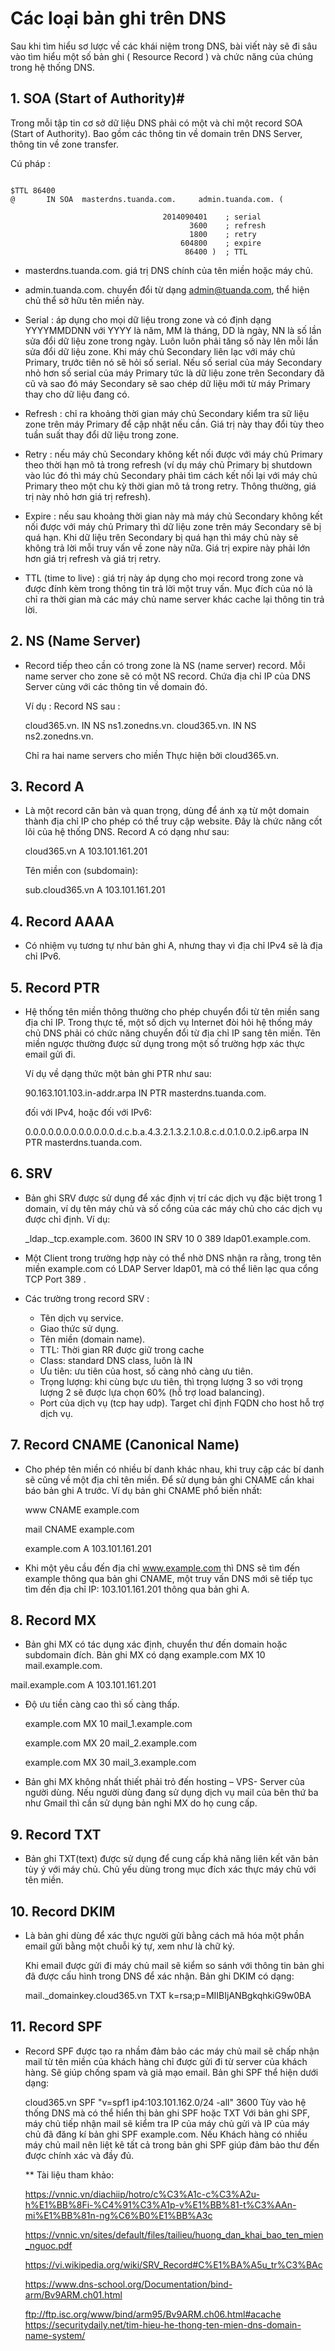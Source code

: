 # Các loại bản ghi trên DNS

Sau khi tìm hiểu sơ lược về các khái niệm trong DNS, bài viết này sẽ đi sâu vào tìm hiểu một số bản ghi ( Resource Record ) và chức năng của chúng trong hệ thống DNS.

## 1. SOA (Start of Authority)#

Trong mỗi tập tin cơ sở dữ liệu DNS phải có một và chỉ một record SOA (Start of Authority). Bao gồm các thông tin về domain trên DNS Server, thông tin về zone transfer.

Cú pháp :
```

$TTL 86400
@       IN SOA  masterdns.tuanda.com.     admin.tuanda.com. (

                                  2014090401    ; serial
                                        3600    ; refresh
                                        1800    ; retry
                                      604800    ; expire
                                       86400 )  ; TTL

```
- masterdns.tuanda.com. giá trị DNS chính của tên miền hoặc máy chủ.

- admin.tuanda.com. chuyển đổi từ dạng admin@tuanda.com, thể hiện chủ thể sở hữu tên miền này.

- Serial : áp dụng cho mọi dữ liệu trong zone và có định dạng YYYYMMDDNN với YYYY là năm, MM là tháng, DD là ngày, NN là số lần sửa đổi dữ liệu zone trong ngày. Luôn luôn phải tăng số này lên mỗi lần sửa đổi dữ liệu zone. Khi máy chủ Secondary liên lạc với máy chủ Primary, trước tiên nó sẽ hỏi số serial. Nếu số serial của máy Secondary nhỏ hơn số serial của máy Primary tức là dữ liệu zone trên Secondary đã cũ và sao đó máy Secondary sẽ sao chép dữ liệu mới từ máy Primary thay cho dữ liệu đang có.

- Refresh : chỉ ra khoảng thời gian máy chủ Secondary kiểm tra sữ liệu zone trên máy Primary để cập nhật nếu cần. Giá trị này thay đổi tùy theo tuần suất thay đổi dữ liệu trong zone.

- Retry : nếu máy chủ Secondary không kết nối được với máy chủ Primary theo thời hạn mô tả trong refresh (ví dụ máy chủ Primary bị shutdown vào lúc đó thì máy chủ Secondary phải tìm cách kết nối lại với máy chủ Primary theo một chu kỳ thời gian mô tả trong retry. Thông thường, giá trị này nhỏ hơn giá trị refresh).

- Expire : nếu sau khoảng thời gian này mà máy chủ Secondary không kết nối được với máy chủ Primary thì dữ liệu zone trên máy Secondary sẽ bị quá hạn. Khi dữ liệu trên Secondary bị quá hạn thì máy chủ này sẽ không trả lời mỗi truy vấn về zone này nữa. Giá trị expire này phải lớn hơn giá trị refresh và giá trị retry.

- TTL (time to live) : giá trị này áp dụng cho mọi record trong zone và được đính kèm trong thông tin trả lời một truy vấn. Mục đích của nó là chỉ ra thời gian mà các máy chủ name server khác cache lại thông tin trả lời.

## 2. NS (Name Server)

- Record tiếp theo cần có trong zone là NS (name server) record. Mỗi name server cho zone sẽ có một NS record. Chứa địa chỉ IP của DNS Server cùng với các thông tin về domain đó.

  Ví dụ : Record NS sau :

  cloud365.vn. IN NS ns1.zonedns.vn.
  cloud365.vn. IN NS ns2.zonedns.vn.

  Chỉ ra hai name servers cho miền Thực hiện bởi cloud365.vn.

## 3. Record A

- Là một record căn bản và quan trọng, dùng để ánh xạ từ một domain thành địa chỉ IP cho phép có thể truy cập website. Đây là chức năng cốt lõi của hệ thống DNS. Record A có dạng như sau:

  cloud365.vn   A    103.101.161.201

  Tên miền con (subdomain):

  sub.cloud365.vn   A   103.101.161.201

## 4. Record AAAA

- Có nhiệm vụ tương tự như bản ghi A, nhưng thay vì địa chỉ IPv4 sẽ là địa chỉ IPv6.

## 5. Record PTR

- Hệ thống tên miền thông thường cho phép chuyển đổi từ tên miền sang địa chỉ IP. Trong thực tế, một số dịch vụ Internet đòi hỏi hệ thống máy chủ DNS phải có chức năng chuyển đổi từ địa chỉ IP sang tên miền. Tên miền ngược thường được sử dụng trong một số trường hợp xác thực email gửi đi.

  Ví dụ về dạng thức một bản ghi PTR như sau:

  90.163.101.103.in-addr.arpa       IN PTR     masterdns.tuanda.com.  

  đối với IPv4, hoặc đối với IPv6:

  0.0.0.0.0.0.0.0.0.0.0.0.d.c.b.a.4.3.2.1.3.2.1.0.8.c.d.0.1.0.0.2.ip6.arpa  IN PTR masterdns.tuanda.com. 

## 6. SRV

- Bản ghi SRV được sử dụng để xác định vị trí các dịch vụ đặc biệt trong 1 domain, ví dụ tên máy chủ và số cổng của các máy chủ cho các dịch vụ được chỉ định. Ví dụ:

  _ldap._tcp.example.com. 3600  IN  SRV  10  0  389  ldap01.example.com.
- Một Client trong trường hợp này có thể nhờ DNS nhận ra rằng, trong tên miền example.com có LDAP Server ldap01, mà có thể liên lạc qua cổng TCP Port 389 .

- Các trường trong record SRV :
  - Tên dịch vụ service.
  - Giao thức sử dụng.
  - Tên miền (domain name).
  - TTL: Thời gian RR được giữ trong cache
  - Class: standard DNS class, luôn là IN
  - Ưu tiên: ưu tiên của host, số càng nhỏ càng ưu tiên.
  - Trọng lượng: khi cùng bực ưu tiên, thì trọng lượng 3 so với trọng lượng 2 sẽ được lựa chọn 60% (hỗ trợ load balancing).
  - Port của dịch vụ (tcp hay udp).
Target chỉ định FQDN cho host hỗ trợ dịch vụ.
## 7. Record CNAME (Canonical Name)

- Cho phép tên miền có nhiều bí danh khác nhau, khi truy cập các bí danh sẽ cũng về một địa chỉ tên miền. Để sử dụng bản ghi CNAME cần khai báo bản ghi A trước. Ví dụ bản ghi CNAME phổ biến nhất:

  www   CNAME   example.com

  mail CNAME example.com

  example.com   A   103.101.161.201
 - Khi một yêu cầu đến địa chỉ www.example.com thì DNS sẽ tìm đến example thông qua bản ghi CNAME, một truy vấn DNS mới sẽ tiếp tục tìm đến địa chỉ IP: 103.101.161.201 thông qua bản ghi A.

## 8. Record MX

  - Bản ghi MX có tác dụng xác định, chuyển thư đến domain hoặc subdomain đích. Bản ghi MX có dạng
   example.com    MX    10    mail.example.com.

   mail.example.com    A    103.101.161.201

   - Độ ưu tiền càng cao thì số càng thấp.

     example.com MX 10 mail_1.example.com

     example.com MX 20 mail_2.example.com

     example.com MX 30 mail_3.example.com
  
  - Bản ghi MX không nhất thiết phải trỏ đến hosting – VPS- Server của người dùng. Nếu người dùng đang sử dụng dịch vụ mail của bên thứ ba như Gmail thì cần sử dụng bản nghi MX do họ cung cấp.

## 9. Record TXT

- Bản ghi TXT(text) được sử dụng để cung cấp khả năng liên kết văn bản tùy ý với máy chủ. Chủ yếu dùng trong mục đích xác thực máy chủ với tên miền.

## 10. Record DKIM

- Là bản ghi dùng để xác thực người gửi bằng cách mã hóa một phần email gửi bằng một chuỗi ký tự, xem như là chữ ký.

  Khi email được gửi đi máy chủ mail sẽ kiểm so sánh với thông tin bản ghi đã được cấu hình trong DNS để xác nhận. Bản ghi DKIM có dạng:

    mail._domainkey.cloud365.vn     TXT  k=rsa;p=MIIBIjANBgkqhkiG9w0BA

## 11. Record SPF

- Record SPF được tạo ra nhầm đảm bảo các máy chủ mail sẽ chấp nhận mail từ tên miền của khách hàng chỉ được gửi đi từ server của khách hàng. Sẽ giúp chống spam và giả mạo email. Bản ghi SPF thể hiện dưới dạng:

  cloud365.vn   SPF     "v=spf1 ip4:103.101.162.0/24 -all" 3600
  Tùy vào hệ thống DNS mà có thể hiển thị bản ghi SPF hoặc TXT Với bản ghi SPF, máy chủ tiếp nhận mail sẽ kiểm tra IP của máy chủ gửi và IP của máy chủ đã đăng kí bản ghi SPF example.com. Nếu Khách hàng có nhiều máy chủ mail nên liệt kê tất cả trong bản ghi SPF giúp đảm bảo thư đến được chính xác và đầy đủ.

  ** Tài liệu tham khảo:

  https://vnnic.vn/diachiip/hotro/c%C3%A1c-c%C3%A2u-h%E1%BB%8Fi-%C4%91%C3%A1p-v%E1%BB%81-t%C3%AAn-mi%E1%BB%81n-ng%C6%B0%E1%BB%A3c

  https://vnnic.vn/sites/default/files/tailieu/huong_dan_khai_bao_ten_mien_nguoc.pdf

  https://vi.wikipedia.org/wiki/SRV_Record#C%E1%BA%A5u_tr%C3%BAc

  https://www.dns-school.org/Documentation/bind-arm/Bv9ARM.ch01.html

  ftp://ftp.isc.org/www/bind/arm95/Bv9ARM.ch06.html#acache https://securitydaily.net/tim-hieu-he-thong-ten-mien-dns-domain-name-system/